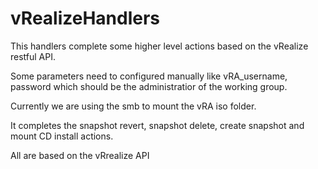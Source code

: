 # vRealizeHandlers

This handlers complete some higher level actions based on the vRealize restful API.

Some parameters need to configured manually like vRA_username, password which should be the administratior of the working group.

Currently we are using the smb to mount the vRA iso folder.

It completes the snapshot revert, snapshot delete, create snapshot and mount CD install actions.

All are based on the vRrealize API
